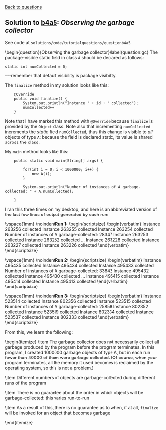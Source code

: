 [Back to questions](../README.md)

## Solution to [b4a5](../questions/b4a5): *Observing the garbage collector*

See code at `solutions/code/tutorialquestions/questionb4a5`

\begin{question}{Observing the garbage collector}\label{question:gc}
The package-visible static field in class `A` should be declared as follows:

```
static int numCollected = 0;
```

---remember that default visibility is package visibility.

The `finalize` method in my solution looks like this:

```
	@Override
	public void finalize() {
		System.out.println("Instance " + id + " collected");
		numCollected++;
	}
```

Note that I have marked this method with `@Override` because `finalize` is provided by the `Object` class.  Note also that incrementing `numCollected`
increments the *static* field `numCollected`, thus this change is visible to *all* objects of type `A`: because the field is declared static, its value is
shared across the class.

My `main` method looks like this:

```
	public static void main(String[] args) {
		
		for(int i = 0; i < 1000000; i++) {
			new A(i);
		}
		
		System.out.println("Number of instances of A garbage-collected: " + A.numCollected);
		
	}
```

I ran this three times on my desktop, and here is an abbreviated version of the last few lines of output generated by each run:

\vspace{1mm}
\noindent**Run 1:**
\begin{scriptsize}
\begin{verbatim}
Instance 263256 collected
Instance 263255 collected
Instance 263254 collected
Number of instances of A garbage-collected: 28347
Instance 263253 collected
Instance 263252 collected
...
Instance 263228 collected
Instance 263227 collected
Instance 263226 collected
\end{verbatim}
\end{scriptsize}

\vspace{1mm}
\noindent**Run 2:**
\begin{scriptsize}
\begin{verbatim}
Instance 495435 collected
Instance 495434 collected
Instance 495433 collected
Number of instances of A garbage-collected: 33842
Instance 495432 collected
Instance 495430 collected
...
Instance 495415 collected
Instance 495414 collected
Instance 495413 collected
\end{verbatim}
\end{scriptsize}

\vspace{1mm}
\noindent**Run 3:**
\begin{scriptsize}
\begin{verbatim}
Instance 523514 collected
Instance 802356 collected
Instance 523515 collected
Number of instances of A garbage-collected: 25859
Instance 802352 collected
Instance 523519 collected
Instance 802334 collected
Instance 523537 collected
Instance 802333 collected
\end{verbatim}
\end{scriptsize}

From this, we learn the following:

\begin{itemize}
\item The garbage collector does not necessarily collect all garbage produced by the program before the program terminates.  In this program, I created 1000000 garbage objects of type A, but in each run fewer than 40000 of them were garbage collected.  (Of course, when your program terminates, all the memory it used becomes is reclaimed by the operating system, so this is not a problem.)

\item Different numbers of objects are garbage-collected during different runs of the program

\item There is no guarantee about the order in which objects will be garbage-collected: this varies run-to-run

\item As a result of this, there is no guarantee as to when, if at all, `finalize` will be invoked for an object that becomes garbage

\end{itemize}

